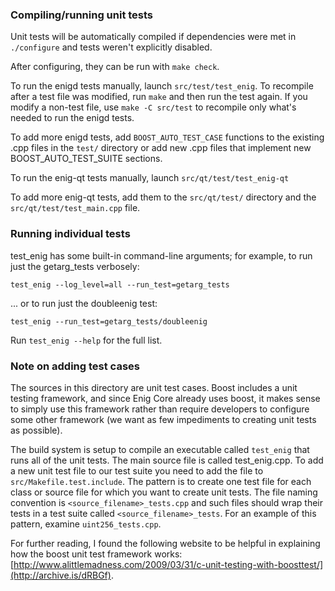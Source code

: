 ### Compiling/running unit tests

Unit tests will be automatically compiled if dependencies were met in `./configure`
and tests weren't explicitly disabled.

After configuring, they can be run with `make check`.

To run the enigd tests manually, launch `src/test/test_enig`. To recompile
after a test file was modified, run `make` and then run the test again. If you
modify a non-test file, use `make -C src/test` to recompile only what's needed
to run the enigd tests.

To add more enigd tests, add `BOOST_AUTO_TEST_CASE` functions to the existing
.cpp files in the `test/` directory or add new .cpp files that
implement new BOOST_AUTO_TEST_SUITE sections.

To run the enig-qt tests manually, launch `src/qt/test/test_enig-qt`

To add more enig-qt tests, add them to the `src/qt/test/` directory and
the `src/qt/test/test_main.cpp` file.

### Running individual tests

test_enig has some built-in command-line arguments; for
example, to run just the getarg_tests verbosely:

    test_enig --log_level=all --run_test=getarg_tests

... or to run just the doubleenig test:

    test_enig --run_test=getarg_tests/doubleenig

Run `test_enig --help` for the full list.

### Note on adding test cases

The sources in this directory are unit test cases.  Boost includes a
unit testing framework, and since Enig Core already uses boost, it makes
sense to simply use this framework rather than require developers to
configure some other framework (we want as few impediments to creating
unit tests as possible).

The build system is setup to compile an executable called `test_enig`
that runs all of the unit tests.  The main source file is called
test_enig.cpp. To add a new unit test file to our test suite you need
to add the file to `src/Makefile.test.include`. The pattern is to create
one test file for each class or source file for which you want to create
unit tests.  The file naming convention is `<source_filename>_tests.cpp`
and such files should wrap their tests in a test suite
called `<source_filename>_tests`. For an example of this pattern,
examine `uint256_tests.cpp`.

For further reading, I found the following website to be helpful in
explaining how the boost unit test framework works:
[http://www.alittlemadness.com/2009/03/31/c-unit-testing-with-boosttest/](http://archive.is/dRBGf).
